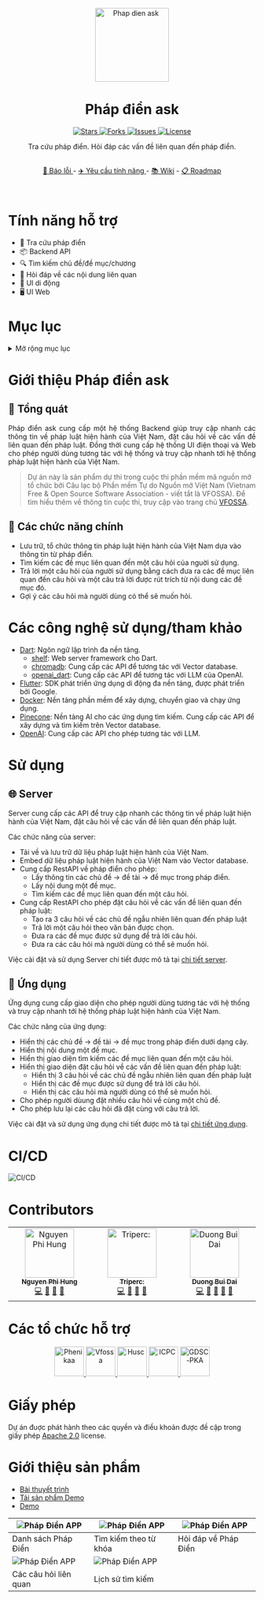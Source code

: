 <p align="center">
	<img loading="lazy" src="./assets/images/logo.png" alt="Phap dien ask" height="150">
</p>

<h1 align="center"> Pháp điển ask </h1>

<p align="center">
    <a href="https://github.com/definev/phapdien" target="blank">
		<img loading="lazy" src="https://img.shields.io/github/stars/definev/phapdien?style=social" alt="Stars"/>
	</a>
    <a href="https://github.com/definev/phapdien" target="blank">
		<img loading="lazy" src="https://img.shields.io/github/forks/definev/phapdien?style=social" alt="Forks"/>
	</a>
	<a href="https://github.com/definev/phapdien/issues" target="blank">
		<img loading="lazy" src="https://img.shields.io/github/issues/definev/phapdien?style=flat-square&label=Issue" alt="Issues"/>
	</a>
	<a href="https://github.com/definev/phapdien/blob/main/LICENSE" target="blank">
		<img loading="lazy" src="https://img.shields.io/github/license/definev/phapdien?style=flat-square&label=License" alt="License"/>
    </a>
</p>

<p align="center">
	Tra cứu pháp điển. Hỏi đáp các vấn đề liên quan đến pháp điển.
<p>

<p align="center">
	<br/>
	<a href="https://github.com/definev/phapdien/issues">🐞 Báo lỗi </a>
	-
	<a href="">✈️ Yêu cầu tính năng </a>
	-
	<a href="https://github.com/definev/phapdien/wiki">📚 Wiki</a>
	-
	<a href="">📋 Roadmap </a>
</p>

<br/>

<h1> Tính năng hỗ trợ </h1>

* 📖 Tra cứu pháp điển
* 📦 Backend API
* 🔍 Tìm kiếm chủ đề/đề mục/chương
* 🤖 Hỏi đáp về các nội dung liên quan
* 📱 UI di động
* 🖥️ UI Web

<h1>Mục lục</h1>

<details>
<summary>Mở rộng mục lục</summary>

- [Giới thiệu Pháp điển ask](#giới-thiệu-pháp-điển-ask)
	- [📝 Tổng quát](#-tổng-quát)
	- [🔎 Các chức năng chính](#-các-chức-năng-chính)
- [Các công nghệ sử dụng/tham khảo](#các-công-nghệ-sử-dụngtham-khảo)
- [Sử dụng](#sử-dụng)
	- [🌐 Server](#-server)
	- [📱 Ứng dụng](#-ứng-dụng)
- [CI/CD](#cicd)
- [Contributors](#contributors)
- [Các tổ chức hỗ trợ](#các-tổ-chức-hỗ-trợ)
- [Giấy phép](#giấy-phép)
- [Giới thiệu sản phẩm](#giới-thiệu-sản-phẩm)

</details>

# Giới thiệu Pháp điển ask

## 📝 Tổng quát

<p align="justify">
Pháp điển ask cung cấp một hệ thống Backend giúp truy cập nhanh các thông tin về pháp luật hiện hành của Việt Nam, đặt câu hỏi về các vấn đề liên quan đến pháp luật. Đồng thời cung cấp hệ thống UI điện thoại và Web cho phép người dùng tương tác với hệ thống và truy cập nhanh tới hệ thống pháp luật hiện hành của Việt Nam.

> Dự án này là sản phẩm dự thi trong cuộc thi phần mềm mã nguồn mở tổ chức bởi Câu lạc bộ Phần mềm Tự do Nguồn mở Việt Nam (Vietnam Free & Open Source Software Association - viết tắt là VFOSSA). Để tìm hiểu thêm về thông tin cuộc thi, truy cập vào trang chủ [VFOSSA](https://vfossa.vn/tin-tuc/de-thi-phan-mem-nguon-mo-olp-2023-688.html).
</p>

## 🔎 Các chức năng chính

* Lưu trữ, tổ chức thông tin pháp luật hiện hành của Việt Nam dựa vào thông tin từ pháp điển.
* Tìm kiếm các đề mục liên quan đến một câu hỏi của nguời sử dụng.
* Trả lời một câu hỏi của người sử dụng bằng cách đưa ra các đề mục liên quan đến câu hỏi và một câu trả lời được rút trích từ nội dung các đề mục đó.
* Gợi ý các câu hỏi mà người dùng có thể sẽ muốn hỏi.

# Các công nghệ sử dụng/tham khảo

* [Dart](https://dart.dev/): Ngôn ngữ lập trình đa nền tảng.
  * [shelf](https://pub.dev/documentation/shelf/latest/): Web server framework cho Dart.
  * [chromadb](https://pub.dev/packages/chroma): Cung cấp các API để tương tác với Vector database.
  * [openai_dart](https://pub.dev/packages/openai_dart): Cung cấp các API để tương tác với LLM của OpenAI.
* [Flutter](https://flutter.dev/): SDK phát triển ứng dụng di động đa nền tảng, được phát triển bởi Google.
* [Docker](https://www.docker.com/): Nền tảng phần mềm để xây dựng, chuyển giao và chạy ứng dụng.
* [Pinecone](https://www.pinecone.io): Nền tảng AI cho các ứng dụng tìm kiếm. Cung cấp các API để xây dựng và tìm kiếm trên Vector database.
* [OpenAI](https://openai.com/): Cung cấp các API cho phép tương tác với LLM.

# Sử dụng

## 🌐 Server

Server cung cấp các API để truy cập nhanh các thông tin về pháp luật hiện hành của Việt Nam, đặt câu hỏi về các vấn đề liên quan đến pháp luật.

Các chức năng của server:
* Tải về và lưu trữ dữ liệu pháp luật hiện hành của Việt Nam.
* Embed dữ liệu pháp luật hiện hành của Việt Nam vào Vector database.
* Cung cấp RestAPI về pháp điển cho phép:
  * Lấy thông tin các chủ đề -> đề tài -> đề mục trong pháp điển.
  * Lấy nội dung một đề mục.
  * Tìm kiếm các đề mục liên quan đến một câu hỏi.
* Cung cấp RestAPI cho phép đặt câu hỏi về các vấn đề liên quan đến pháp luật:
  * Tạo ra 3 câu hỏi về các chủ đề ngẫu nhiên liên quan đến pháp luật
  * Trả lời một câu hỏi theo văn bản được chọn.
  * Đưa ra các đề mục được sử dụng để trả lời câu hỏi.
  * Đưa ra các câu hỏi mà người dùng có thể sẽ muốn hỏi.
  
Việc cài đặt và sử dụng Server chi tiết được mô tả tại [chi tiết server](./server/README.md).

## 📱 Ứng dụng

Ứng dụng cung cấp giao diện cho phép người dùng tương tác với hệ thống và truy cập nhanh tới hệ thống pháp luật hiện hành của Việt Nam.

Các chức năng của ứng dụng:
* Hiển thị các chủ đề -> đề tài -> đề mục trong pháp điển dưới dạng cây.
* Hiển thị nội dung một đề mục.
* Hiển thị giao diện tìm kiếm các đề mục liên quan đến một câu hỏi.
* Hiển thị giao diện đặt câu hỏi về các vấn đề liên quan đến pháp luật:
  * Hiển thị 3 câu hỏi về các chủ đề ngẫu nhiên liên quan đến pháp luật
  * Hiển thị các đề mục được sử dụng để trả lời câu hỏi.
  * Hiển thị các câu hỏi mà người dùng có thể sẽ muốn hỏi.
* Cho phép người dùung đặt nhiều câu hỏi về cùng một chủ đề.
* Cho phép lưu lại các câu hỏi đã đặt cùng với câu trả lời.

Việc cài đặt và sử dụng ứng dụng chi tiết được mô tả tại [chi tiết ứng dụng](./app/README.md).

# CI/CD

![CI/CD](./assets/images/cicd.webp)

# Contributors

<div align="center">

<!-- ALL-CONTRIBUTORS-LIST:START -->
<!-- prettier-ignore-start -->
<!-- markdownlint-disable -->
<table>
  <tbody>
    <tr>
	  <td align="center" valign="top" width="14.28%"><a href="https://github.com/fhihung"><img src="https://avatars.githubusercontent.com/u/103515218?v=4?s=100" width="100px;" alt="Nguyen Phi Hung"/><br /><sub><b>Nguyen Phi Hung</b></sub></a><br /><a href="https://github.com/definev/phapdien/commits?author=fhihung" title="Code">💻</a> <a href="https://github.com/definev/phapdien/commits?author=fhihung" title="Documentation">📖</a> <a href="#design-fhihung" title="Design">🎨</a> <a href="#promotion-fhihung" title="Promotion">📣</a></td>
      <td align="center" valign="top" width="14.28%"><a href="https://github.com/tripercy"><img src="https://avatars.githubusercontent.com/u/64069046?v=4?s=100" width="100px;" alt="Triperc:"/><br /><sub><b>Triperc:</b></sub></a><br /><a href="https://github.com/definev/phapdien/commits?author=tripercy" title="Code">💻</a> <a href="#data-tripercy" title="Data">🔣</a> <a href="https://github.com/definev/phapdien/commits?author=tripercy" title="Documentation">📖</a> <a href="#research-tripercy" title="Research">🔬</a></td>
      <td align="center" valign="top" width="14.28%"><a href="https://github.com/definev"><img src="https://avatars.githubusercontent.com/u/62325868?v=4?s=100" width="100px;" alt="Duong Bui Dai"/><br /><sub><b>Duong Bui Dai</b></sub></a><br /><a href="https://github.com/definev/phapdien/commits?author=definev" title="Code">💻</a> <a href="#data-definev" title="Data">🔣</a> <a href="https://github.com/definev/phapdien/commits?author=definev" title="Documentation">📖</a> <a href="#ideas-definev" title="Ideas, Planning, & Feedback">🤔</a> <a href="#projectManagement-definev" title="Project Management">📆</a></td>
    </tr>
  </tbody>
</table>

<!-- markdownlint-restore -->
<!-- prettier-ignore-end -->

<!-- ALL-CONTRIBUTORS-LIST:END -->

</div>

# Các tổ chức hỗ trợ

<p align="center">
	<a href="https://hutech.edu.vn/" target="_blank">
		<img loading="lazy" src="./assets/images/phenikaa.jpg" height="60px" alt="Phenikaa">
	</a>
	<a href="https://vfossa.vn/" target="_blank">
		<img loading="lazy" src="./assets/images/vfossa.png" height="60px" alt="Vfossa">
	</a>
	<a href="http://husc.hueuni.edu.vn/" target="_blank">
		<img loading="lazy" src="./assets/images/husc.png" height="60px" alt="Husc">
	</a>
	<a href="https://olp.husc.edu.vn/" target="_blank">
		<img loading="lazy" src="./assets/images/olp_icpc.jpg" height="60px" alt="ICPC">
	</a>
	<a href="https://www.facebook.com/phenikaa.gdsc.dev" target="_blank">
		<img loading="lazy" src="./assets/images/gdsc_pka.jpg" height="60px" alt="GDSC-PKA">
	</a>
</p>

# Giấy phép

Dự án đuợc phát hành theo các quyền và điều khoản được đề cập trong giấy phép [Apache 2.0](LICENSE) license.

# Giới thiệu sản phẩm

* [Bài thuyết trình](https://www.canva.com/design/DAF2O3WpvzM/en2sc-I5Wu7Ul1QDb7ZklQ/edit?utm_content=DAF2O3WpvzM&utm_campaign=designshare&utm_medium=link2&utm_source=sharebutton)
* [Tải sản phẩm Demo](https://github.com/definev/phapdien/releases)
* [Demo](https://phapdien.vercel.app/)

| ![Pháp Điển APP](/assets/images/app/1_phapdien.gif)       | ![Pháp Điển APP](/assets/images/app/2_fuzzy_search.gif)  | ![Pháp Điển APP](/assets/images/app/3_chat.gif) |
| --------------------------------------------------------- | -------------------------------------------------------- | ----------------------------------------------- |
| Danh sách Pháp Điển                                       | Tìm kiếm theo từ khóa                                    | Hỏi đáp về Pháp Điển                            |
| ![Pháp Điển APP](/assets/images/app/4_follow_up_chat.gif) | ![Pháp Điển APP](/assets/images/app/5_local_history.gif) |                                                 |
| Các câu hỏi liên quan                                     | Lịch sử tìm kiếm                                         |                                                 |